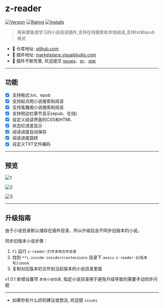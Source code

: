 # z-reader

[![Version](https://vsmarketplacebadge.apphb.com/version-short/aooiu.z-reader.svg)](https://marketplace.visualstudio.com/items?itemName=aooiu.z-reader)
[![Rating](https://vsmarketplacebadge.apphb.com/rating-short/aooiu.z-reader.svg)](https://marketplace.visualstudio.com/items?itemName=aooiu.z-reader)
[![Installs](https://vsmarketplacebadge.apphb.com/installs-short/aooiu.z-reader.svg)](https://marketplace.visualstudio.com/items?itemName=aooiu.z-reader)

> 用来摸鱼或学习的小说阅读插件,支持在线搜索和本地阅读,支持txt和epub格式

- 📕 仓库地址: [github.com](https://github.com/aooiuu/z-reader)
- 📗 插件地址: [marketplace.visualstudio.com](https://marketplace.visualstudio.com/items?itemName=aooiu.z-reader)
- 📘 插件不断完善, 欢迎提交 [issues](https://github.com/aooiuu/z-reader/issues)、[pr](https://github.com/aooiuu/z-reader/pulls)、[star](https://github.com/aooiuu/z-reader)

---

## 功能

- [x] 支持格式:txt、epub
- [x] 支持起点网小说搜索和阅读
- [x] 支持笔趣阁小说搜索和阅读
- [x] 支持侧边栏章节显示(epub、在线)
- [x] 自定义阅读界面的CSS和HTML
- [x] 状态栏进度显示
- [x] 阅读进度自动保存
- [x] 阅读进度跳转
- [x] 自定义TXT文件编码

---

## 预览

![1](https://user-images.githubusercontent.com/28108111/68991070-72f48c00-0895-11ea-92f0-c57e8764c700.png)

![2](https://user-images.githubusercontent.com/28108111/68991071-7556e600-0895-11ea-96ca-f8e6cbaffb1c.gif)

![3](https://user-images.githubusercontent.com/28108111/68991073-7851d680-0895-11ea-975a-52aa9875aeed.gif)

---

## 升级指南

由于小说目录默认储存在插件目录，所以升级后会不同步旧版本的小说。

同步旧版本小说步骤：

1. `F1` 运行 `z-reader:打开本地文件目录`
2. 找到 `**\.vscode-insiders\extensions` 目录下 `aooiu.z-reader-${版本号}\book`
3. 复制对应版本的文件到当前版本的小说目录里面


v1.0.1 新增设置项 `本地小说目录`, 指定小说目录用于避免升级导致的需要手动同步问题

---

- 如果你有什么好的建议或想法, 欢迎提 `issues`
